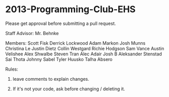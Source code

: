 2013-Programming-Club-EHS
=========================

Please get approval before submitting a pull request.

Staff Advisor: Mr. Behnke

Members:  Scott Fisk
          Derrick Lockwood
          Adam Markon
          Josh Munns
          Christina Le
          Justin Dietz
          Collin Westgard
	Richie Hodgson
	Sam Vance
	Austin Velishee
	Alex Shwalbe
	Steven Tran
	Alec Adair
	Josh B
	Aleksander Stenstad
	Sai Thota
	Johnny Sabel
	Tyler Huusko
	Talha Absero
          
Rules:

1) leave comments to explain changes.

2) If it's not your code, ask before changing / deleting it.
